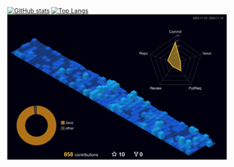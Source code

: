 [![GitHub stats](https://github-readme-stats.vercel.app/api?username=IriDark&rank_icon=github&show_icons=true&show=reviews,prs_merged,prs_merged_percentage&theme=dark#gh-dark-mode-only)]([https://github.com/anuraghazra/github-readme-stats](https://github.com/IriDark/Valoria))
[![Top Langs](https://github-readme-stats.vercel.app/api/top-langs/?username=IriDark&layout=donut&theme=dark#gh-dark-mode-only)]([https://github.com/anuraghazra/github-readme-stats](https://github.com/IriDark/Valoria))
![](./profile-3d-contrib/profile-night-view.svg)
